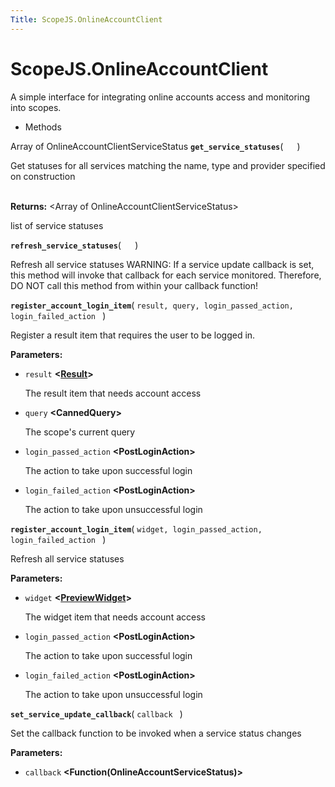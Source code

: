 ```yaml
---
Title: ScopeJS.OnlineAccountClient
---
```


# ScopeJS.OnlineAccountClient

<p>A simple interface for integrating online accounts access and monitoring into scopes.</p>
<ul>
<li>Methods</li>
</ul>
<div>
Array of OnlineAccountClientServiceStatus <strong class="name"><code>get_service_statuses</code></strong>( <code>  </code> ) 
<br>
<p>Get statuses for all services matching the name, type and provider specified on construction</p>
<br><strong>Returns:</strong> &lt;Array of OnlineAccountClientServiceStatus&gt; <p>list of service statuses</p>
<strong class="name"><code>refresh_service_statuses</code></strong>( <code>  </code> ) 
<br>
<p>Refresh all service statuses
WARNING: If a service update callback is set, this method will invoke that callback for each service monitored. Therefore, DO NOT call this method from within your callback function!</p>
<strong class="name"><code>register_account_login_item</code></strong>( <code>result, query, login_passed_action, login_failed_action </code> ) 
<br>
<p>Register a result item that requires the user to be logged in.</p>
<strong>Parameters:</strong>
<ul class="params">
<li>
<code>result</code> <strong>&lt;<a href="ScopeJS.Result.md">Result</a>&gt;</strong>
<p>The result item that needs account access</p>
</li>
<li>
<code>query</code> <strong>&lt;CannedQuery&gt;</strong>
<p>The scope's current query</p>
</li>
<li>
<code>login_passed_action</code> <strong>&lt;PostLoginAction&gt;</strong>
<p>The action to take upon successful login</p>
</li>
<li>
<code>login_failed_action</code> <strong>&lt;PostLoginAction&gt;</strong>
<p>The action to take upon unsuccessful login</p>
</li>
</ul>
<strong class="name"><code>register_account_login_item</code></strong>( <code>widget, login_passed_action, login_failed_action </code> ) 
<br>
<p>Refresh all service statuses</p>
<strong>Parameters:</strong>
<ul class="params">
<li>
<code>widget</code> <strong>&lt;<a href="ScopeJS.PreviewWidget.md">PreviewWidget</a>&gt;</strong>
<p>The widget item that needs account access</p>
</li>
<li>
<code>login_passed_action</code> <strong>&lt;PostLoginAction&gt;</strong>
<p>The action to take upon successful login</p>
</li>
<li>
<code>login_failed_action</code> <strong>&lt;PostLoginAction&gt;</strong>
<p>The action to take upon unsuccessful login</p>
</li>
</ul>
<strong class="name"><code>set_service_update_callback</code></strong>( <code>callback </code> ) 
<br>
<p>Set the callback function to be invoked when a service status changes</p>
<strong>Parameters:</strong>
<ul class="params">
<li>
<code>callback</code> <strong>&lt;Function(OnlineAccountServiceStatus)&gt;</strong>
</li>
</ul>
